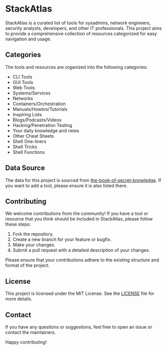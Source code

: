 # StackAtlas

StackAtlas is a curated list of tools for sysadmins, network engineers, security analysts, developers, and other IT professionals. This project aims to provide a comprehensive collection of resources categorized for easy navigation and usage.

## Categories

The tools and resources are organized into the following categories:

-   CLI Tools
-   GUI Tools
-   Web Tools
-   Systems/Services
-   Networks
-   Containers/Orchestration
-   Manuals/Howtos/Tutorials
-   Inspiring Lists
-   Blogs/Podcasts/Videos
-   Hacking/Penetration Testing
-   Your daily knowledge and news
-   Other Cheat Sheets
-   Shell One-liners
-   Shell Tricks
-   Shell Functions

## Data Source

The data for this project is sourced from [the-book-of-secret-knowledge](https://github.com/trimstray/the-book-of-secret-knowledge). If you want to add a tool, please ensure it is also listed there.

## Contributing

We welcome contributions from the community! If you have a tool or resource that you think should be included in StackAtlas, please follow these steps:

1. Fork the repository.
2. Create a new branch for your feature or bugfix.
3. Make your changes.
4. Submit a pull request with a detailed description of your changes.

Please ensure that your contributions adhere to the existing structure and format of the project.

## License

This project is licensed under the MIT License. See the [LICENSE](LICENSE) file for more details.

## Contact

If you have any questions or suggestions, feel free to open an issue or contact the maintainers.

Happy contributing!
